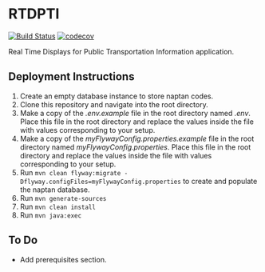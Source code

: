 # RTDPTI

[![Build Status](https://travis-ci.com/Lewis-Allen/RTDPTIcache.svg?token=1nzEHxQR3yx7r4oy4QzU&branch=master)](https://travis-ci.com/Lewis-Allen/RTDPTIcache) [![codecov](https://codecov.io/gh/Lewis-Allen/RTDPTIcache/branch/master/graph/badge.svg?token=6H5eGshUMx)](https://codecov.io/gh/Lewis-Allen/RTDPTIcache)

Real Time Displays for Public Transportation Information application.

## Deployment Instructions

1. Create an empty database instance to store naptan codes.
2. Clone this repository and navigate into the root directory.
3. Make a copy of the *.env.example* file in the root directory named *.env*. Place this file in the root directory and replace the values inside the file with values corresponding to your setup.
4. Make a copy of the *myFlywayConfig.properties.example* file in the root directory named *myFlywayConfig.properties*. Place this file in the root directory and replace the values inside the file with values corresponding to your setup.
5. Run `mvn clean flyway:migrate -Dflyway.configFiles=myFlywayConfig.properties` to create and populate the naptan database.
6. Run `mvn generate-sources`
7. Run `mvn clean install`
8. Run `mvn java:exec`

## To Do
- Add prerequisites section.